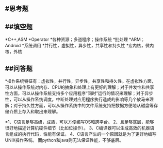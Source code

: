 #思考题
---

##填空题
---

*C++,ASM
*Operator
*各种资源；多道程序；操作系统
*批处理
*ARM；Android
*系统调用
*并行性，虚拟性，异步性，共享性和持久性
*宏内核，微内核，外核

##问答题
---

*操作系统特征有：虚拟性，并行性，异步性，共享性和持久性。在虚拟性方面，可以从操作系统对内存、CPU的抽象和处理上有更好的理解；对于并发性和共享性方面，可以从操作系统支持多个应用程序“同时”运行的情况来理解；对于异步性，可以从操作系统调度，中断处理对应用程序执行造成的影响等几个放马来理解；对于持久性方面，可以从操作系统中的文件系统支持把数据方便地从磁盘等存储介质上存入和取出来理解。

*1、C语言足够高级，成熟，可以方便编写OS和跨平台。
 2、且足够底层，能够很好地描述计算机硬件细节（比如位操作）。
 3、C编译器可以生成高效的机器语言组成的执行代码，性能有保证。
 4、C语言产生的一个原因就是为了更好地编写UNIX操作系统。
 而python和java则无法保证性能，不够底层。

